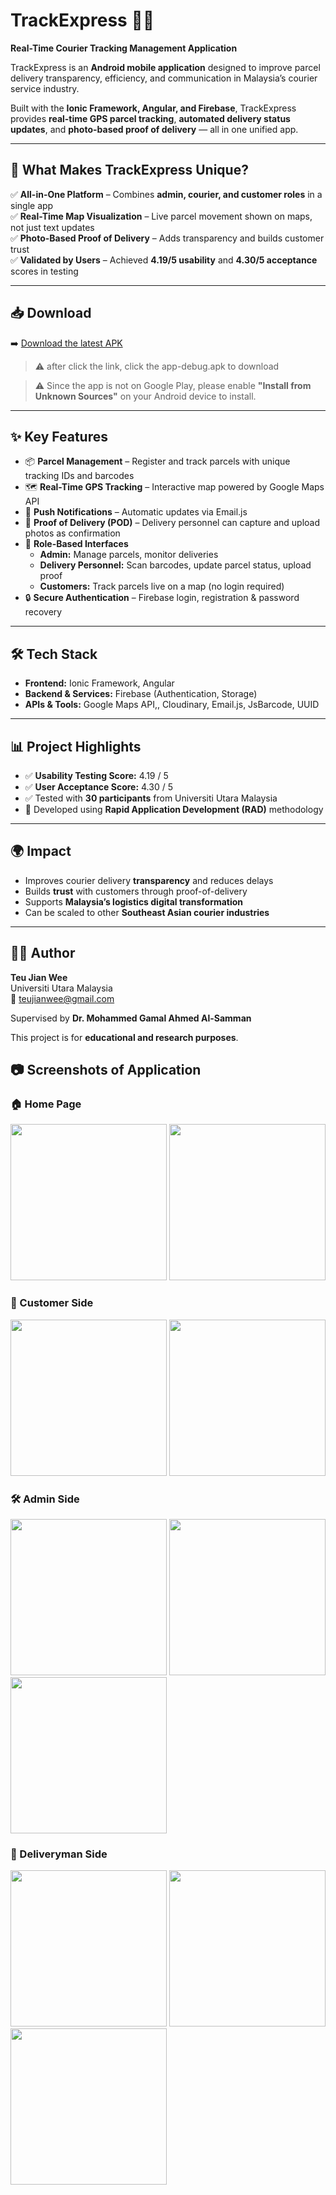 # TrackExpress 🚚📍  
**Real-Time Courier Tracking Management Application**  

TrackExpress is an **Android mobile application** designed to improve parcel delivery transparency, efficiency, and communication in Malaysia’s courier service industry.  

Built with the **Ionic Framework, Angular, and Firebase**, TrackExpress provides **real-time GPS parcel tracking**, **automated delivery status updates**, and **photo-based proof of delivery** — all in one unified app.  

---

## 🌟 What Makes TrackExpress Unique?  

✅ **All-in-One Platform** – Combines **admin, courier, and customer roles** in a single app  
✅ **Real-Time Map Visualization** – Live parcel movement shown on maps, not just text updates  
✅ **Photo-Based Proof of Delivery** – Adds transparency and builds customer trust   
✅ **Validated by Users** – Achieved **4.19/5 usability** and **4.30/5 acceptance** scores in testing  

---

## 📥 Download  

➡️ [Download the latest APK](https://github.com/jwteu/TrackExpress-FYP-CourierTrackingManagementApplication/releases/tag/v1.0.0)  
> ⚠️ after click the link, click the app-debug.apk to download

> ⚠️ Since the app is not on Google Play, please enable **"Install from Unknown Sources"** on your Android device to install.  

---

## ✨ Key Features  

- 📦 **Parcel Management** – Register and track parcels with unique tracking IDs and barcodes  
- 🗺️ **Real-Time GPS Tracking** – Interactive map powered by Google Maps API  
- 🔔 **Push Notifications** – Automatic updates via Email.js  
- 📸 **Proof of Delivery (POD)** – Delivery personnel can capture and upload photos as confirmation  
- 👥 **Role-Based Interfaces**  
  - **Admin:** Manage parcels, monitor deliveries  
  - **Delivery Personnel:** Scan barcodes, update parcel status, upload proof  
  - **Customers:** Track parcels live on a map (no login required)  
- 🔒 **Secure Authentication** – Firebase login, registration & password recovery  

---

## 🛠️ Tech Stack  

- **Frontend:** Ionic Framework, Angular  
- **Backend & Services:** Firebase (Authentication, Storage)  
- **APIs & Tools:** Google Maps API,, Cloudinary, Email.js, JsBarcode, UUID  

---

## 📊 Project Highlights  

- ✅ **Usability Testing Score:** 4.19 / 5  
- ✅ **User Acceptance Score:** 4.30 / 5  
- ✅ Tested with **30 participants** from Universiti Utara Malaysia  
- 🎯 Developed using **Rapid Application Development (RAD)** methodology  

---

## 🌍 Impact  

- Improves courier delivery **transparency** and reduces delays  
- Builds **trust** with customers through proof-of-delivery  
- Supports **Malaysia’s logistics digital transformation**  
- Can be scaled to other **Southeast Asian courier industries**  

---

## 👨‍💻 Author  

**Teu Jian Wee**  
Universiti Utara Malaysia  
📧 teujianwee@gmail.com  

Supervised by **Dr. Mohammed Gamal Ahmed Al-Samman**  

This project is for **educational and research purposes**.  
 

## 📷 Screenshots of Application  

### 🏠 Home Page
<img src="https://github.com/user-attachments/assets/6fcccece-b6f0-4fa2-8ccc-0dbd2e5cfa7e" width="250">
<img src="https://github.com/user-attachments/assets/a8dda40e-5c80-451d-bc3a-0a0948aa5440" width="250">

### 👤 Customer Side
<img src="https://github.com/user-attachments/assets/c19c3557-cfb9-4222-808f-acfdaac4b5f7" width="250">
<img src="https://github.com/user-attachments/assets/86aeed9e-e17b-4d69-a7e2-0d975c53e285" width="250">

### 🛠️ Admin Side
<img src="https://github.com/user-attachments/assets/60e4707e-2a82-4aa4-95b9-ff8933d7aa34" width="250">
<img src="https://github.com/user-attachments/assets/9844d9c4-a8a1-44db-9d49-d2eb5d960e9d" width="250">
<img src="https://github.com/user-attachments/assets/7c835be3-f93f-4fe7-98c9-f05694cc6486" width="250">

### 🚴 Deliveryman Side
<img src="https://github.com/user-attachments/assets/18dfa57b-effd-4a50-82d4-8a151391fd2b" width="250">
<img src="https://github.com/user-attachments/assets/a8e26af2-38a5-404d-94c6-cd5feedacae6" width="250">
<img src="https://github.com/user-attachments/assets/abaddb2f-235e-4def-b4f2-f8d90ce86e0f" width="250">
